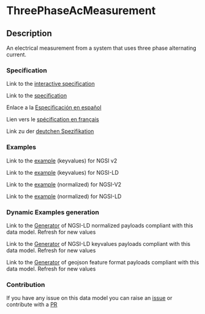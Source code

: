 # ThreePhaseAcMeasurement

## Description 

An electrical  measurement from a system that uses three phase alternating current.
### Specification

Link to the [interactive specification](https://swagger.lab.fiware.org/?url=https://github.com/smart-data-models/dataModel.Energy/blob/master/ThreePhaseAcMeasurement/swagger.yaml)

Link to the [specification](https://github.com/smart-data-models/dataModel.Energy/blob/master/ThreePhaseAcMeasurement/doc/spec.md)

Enlace a la [Especificación en español](https://github.com/smart-data-models/dataModel.Energy/blob/master/ThreePhaseAcMeasurement/doc/spec_ES.md)

Lien vers le [spécification en français](https://github.com/smart-data-models/dataModel.Energy/blob/master/ThreePhaseAcMeasurement/doc/spec_FR.md)

Link zu der [deutchen Spezifikation](https://github.com/smart-data-models/dataModel.Energy/blob/master/ThreePhaseAcMeasurement/doc/spec_DE.md)
### Examples

Link to the [example](https://github.com/smart-data-models/dataModel.Energy/blob/master/ThreePhaseAcMeasurement/examples/example.json) (keyvalues) for NGSI v2

Link to the [example](https://github.com/smart-data-models/dataModel.Energy/blob/master/ThreePhaseAcMeasurement/examples/example.jsonld) (keyvalues) for NGSI-LD

Link to the [example](https://github.com/smart-data-models/dataModel.Energy/blob/master/ThreePhaseAcMeasurement/examples/example-normalized.json) (normalized) for NGSI-V2

Link to the [example](https://github.com/smart-data-models/dataModel.Energy/blob/master/ThreePhaseAcMeasurement/examples/example-normalized.jsonld) (normalized) for NGSI-LD
### Dynamic Examples generation

Link to the [Generator](https://smartdatamodels.org/extra/ngsi-ld_generator_v0.92.php?schemaUrl=https://raw.githubusercontent.com/smart-data-models/dataModel.Energy/master/ThreePhaseAcMeasurement/schema.json&email=info@smartdatamodels.org) of NGSI-LD normalized payloads compliant with this data model. Refresh for new values

Link to the [Generator](https://smartdatamodels.org/extra/ngsi-ld_generator_keyvalues_v0.92.php?schemaUrl=https://raw.githubusercontent.com/smart-data-models/dataModel.Energy/master/ThreePhaseAcMeasurement/schema.json&email=info@smartdatamodels.org) of NGSI-LD keyvalues payloads compliant with this data model. Refresh for new values

Link to the [Generator](https://smartdatamodels.org/extra/geojson_features_generator_v1.0.php?schemaUrl=https://raw.githubusercontent.com/smart-data-models/dataModel.Energy/master/ThreePhaseAcMeasurement/schema.json&email=info@smartdatamodels.org) of geojson feature format payloads compliant with this data model. Refresh for new values
### Contribution

 If you have any issue on this data model you can raise an [issue](https://github.com/smart-data-models/dataModel.Energy/issues)  or contribute with a [PR](https://github.com/smart-data-models/dataModel.Energy/pulls)